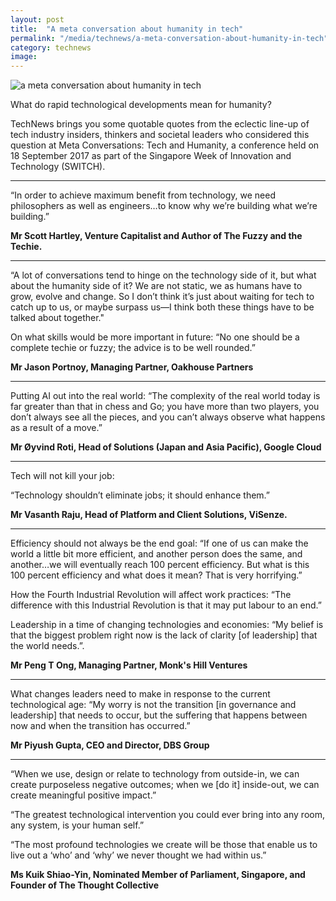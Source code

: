 ```yaml
---
layout: post
title:  "A meta conversation about humanity in tech"
permalink: "/media/technews/a-meta-conversation-about-humanity-in-tech"
category: technews
image: 
---
```


![a meta conversation about humanity in tech]({{site.baseurl}}/images/technews/a-meta-conversation-about-humanity-in-tech-part-1.jpg)

What do rapid technological developments mean for humanity?

TechNews brings you some quotable quotes from the eclectic line-up of tech industry insiders, thinkers and societal leaders who considered this question at Meta Conversations: Tech and Humanity, a conference held on 18 September 2017 as part of the Singapore Week of Innovation and Technology (SWITCH).

---

“In order to achieve maximum benefit from technology, we need philosophers as well as engineers…to know why we’re building what we’re building.”

**Mr Scott Hartley, Venture Capitalist and Author of The Fuzzy and the Techie.**

---

“A lot of conversations tend to hinge on the technology side of it, but what about the humanity side of it? We are not static, we as humans have to grow, evolve and change. So I don’t think it’s just about waiting for tech to catch up to us, or maybe surpass us—I think both these things have to be talked about together."

On what skills would be more important in future: “No one should be a complete techie or fuzzy; the advice is to be well rounded.”

**Mr Jason Portnoy, Managing Partner, Oakhouse Partners**

---

Putting AI out into the real world: “The complexity of the real world today is far greater than that in chess and Go; you have more than two players, you don’t always see all the pieces, and you can’t always observe what happens as a result of a move.”

**Mr Øyvind Roti, Head of Solutions (Japan and Asia Pacific), Google Cloud**

---

Tech will not kill your job:

“Technology shouldn’t eliminate jobs; it should enhance them.”

**Mr Vasanth Raju, Head of Platform and Client Solutions, ViSenze.**

---

Efficiency should not always be the end goal: “If one of us can make the world a little bit more efficient, and another person does the same, and another…we will eventually reach 100 percent efficiency. But what is this 100 percent efficiency and what does it mean? That is very horrifying.”

How the Fourth Industrial Revolution will affect work practices: “The difference with this Industrial Revolution is that it may put labour to an end.”

Leadership in a time of changing technologies and economies: “My belief is that the biggest problem right now is the lack of clarity [of leadership] that the world needs.”.

**Mr Peng T Ong, Managing Partner, Monk's Hill Ventures**

---

What changes leaders need to make in response to the current technological age: “My worry is not the transition [in governance and leadership] that needs to occur, but the suffering that happens between now and when the transition has occurred.”

**Mr Piyush Gupta, CEO and Director, DBS Group**

---

“When we use, design or relate to technology from outside-in, we can create purposeless negative outcomes; when we [do it] inside-out, we can create meaningful positive impact.”

“The greatest technological intervention you could ever bring into any room, any system, is your human self.”

“The most profound technologies we create will be those that enable us to live out a ‘who’ and ‘why’ we never thought we had within us.” 

**Ms Kuik Shiao-Yin, Nominated Member of Parliament, Singapore, and Founder of The Thought Collective**
